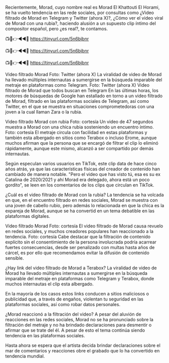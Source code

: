 Recientemente, Morad, cuyo nombre real es Morad El Khattouti El Horami, se ha vuelto tendencia en las rede sociales, por consultas como ¿Video filtrado de Morad en Telegram y Twitter (ahora X)?, ¿Cómo ver el video viral de Morad con una rubia?, haciendo alusión a un supuesto clip íntimo del compositor español, pero ¿es real?, te contamos.

📺📱👉◄◄🔴  https://tinyurl.com/5n6bjbnr

📺📱👉◄◄🔴  https://tinyurl.com/5n6bjbnr

📺📱👉◄◄🔴  https://tinyurl.com/5n6bjbnr


Video filtrado Morad Foto: Twitter (ahora X)
La viralidad de video de Morad ha llevado múltiples internautas a sumergirse en la búsqueda imparable del metraje en plataformas como Telegram. Foto: Twitter (ahora X)
Video filtrado de Morad que todos buscan en Telegram
En las últimas horas, los motores de búsquedas de Google han estallado en torno a un video filtrado de Morad, filtrado en las plataformas sociales de Telegram, así como Twitter, en el que se muestra en situaciones comprometedoras con una joven a la cual llaman Zara o la rubia.

Video filtrado Morad con rubia Foto: cortesía 
Un video de 47 segundos muestra a Morad con una chica rubia sosteniendo un encuentro íntimo. Foto: cortesía
El metraje circula con facilidad en estas plataformas y también esta albergado en sitios como Terabox o incluso Erome, aunque muchos afirman que la persona que se encargó de filtrar el clip lo eliminó rápidamente, aunque este mismo, alcanzó a ser compartido por demás internautas.


Según especulan varios usuarios en TikTok, este clip data de hace cinco años atrás, ya que las características físicas del creador de contenido han cambiado de manera notable. "Pero el video que has visto tú, esa es su ex Catalina de 2020/2021 y ahí Morad era delegado, ahora está un poco gordito", se leen en los comentarios de los clips que circulan en TikTok.

¿Cuál es el video filtrado de Morad con la rubia?
La tendencia se ha volcada en que, en el encuentro filtrado en redes sociales, Morad se muestra con una joven de cabello rubio, pero además lo relacionada en que la chica es la expareja de Morad, aunque se ha convertid en un tema debatible en las plataformas digitales.

Video filtrado Morad Foto: cortesía
El video filtrado de Morad causa revuelo en redes sociales, y muchos creadores populares han reaccionado a la tendencia. Foto: cortesía
Cabe destacar que la filtración de contenido explícito sin el consentimiento de la persona involucrada podría acarrear fuertes consecuencias, desde ser penalizado con multas hasta años de cárcel, es por ello que recomendamos evitar la difusión de contenido sensible.

¿Hay link del video filtrado de Morad a Terabox?
La viralidad de video de Morad ha llevado múltiples internautas a sumergirse en la búsqueda imparable del metraje en plataformas como Telegram y Terabox, donde muchos internautas el clip esta albergado.

En la mayoría de los casos estos links conducen a sitios maliciosos o publicidad que, a través de engaños, violentan tu seguridad en las plataformas sociales, así como robar datos personales.

¿Morad reaccionó a la filtración del video?
A pesar del aluvión de reacciones en las redes sociales, Morad no se ha pronunciado sobre la filtración del metraje y no ha brindado declaraciones para desmentir o afirmar que se trate del él. A pesar de esto el tema continúa siendo tendencia en las plataformas sociales.

Hasta ahora se espera que el artista decida brindar declaraciones sobre el mar de comentarios y reacciones obre el grabado que lo ha convertido en tendencia mundial.

